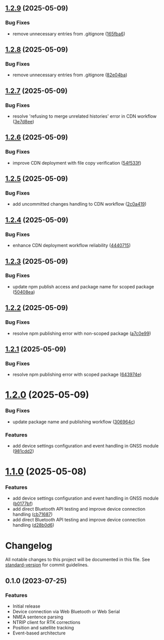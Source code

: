 ## [1.2.9](https://github.com/BrandonLewis/gnss.js/compare/v1.2.8...v1.2.9) (2025-05-09)


### Bug Fixes

* remove unnecessary entries from .gitignore ([165fba6](https://github.com/BrandonLewis/gnss.js/commit/165fba6f0ff5279107274333219133caccf22f95))

## [1.2.8](https://github.com/BrandonLewis/gnss.js/compare/v1.2.7...v1.2.8) (2025-05-09)


### Bug Fixes

* remove unnecessary entries from .gitignore ([82e04ba](https://github.com/BrandonLewis/gnss.js/commit/82e04bacc086a8705e6d4d20c2686ac9c003cd87))

## [1.2.7](https://github.com/BrandonLewis/gnss.js/compare/v1.2.6...v1.2.7) (2025-05-09)


### Bug Fixes

* resolve 'refusing to merge unrelated histories' error in CDN workflow ([3e7d8ee](https://github.com/BrandonLewis/gnss.js/commit/3e7d8eed01a9dc272b1e91806026804aa5d90618))

## [1.2.6](https://github.com/BrandonLewis/gnss.js/compare/v1.2.5...v1.2.6) (2025-05-09)


### Bug Fixes

* improve CDN deployment with file copy verification ([54f533f](https://github.com/BrandonLewis/gnss.js/commit/54f533f039abe8a06235fec362ca0c2b72096bd5))

## [1.2.5](https://github.com/BrandonLewis/gnss.js/compare/v1.2.4...v1.2.5) (2025-05-09)


### Bug Fixes

* add uncommitted changes handling to CDN workflow ([2c0a419](https://github.com/BrandonLewis/gnss.js/commit/2c0a419faa8f4c238939a207fe31502c271292f7))

## [1.2.4](https://github.com/BrandonLewis/gnss.js/compare/v1.2.3...v1.2.4) (2025-05-09)


### Bug Fixes

* enhance CDN deployment workflow reliability ([4440715](https://github.com/BrandonLewis/gnss.js/commit/4440715e5ff387a27c56e76712741a720623e7ce))

## [1.2.3](https://github.com/BrandonLewis/gnss.js/compare/v1.2.2...v1.2.3) (2025-05-09)


### Bug Fixes

* update npm publish access and package name for scoped package ([50408ea](https://github.com/BrandonLewis/gnss.js/commit/50408ea634e4002a7fbb6c9ba0d45acf1369bba2))

## [1.2.2](https://github.com/BrandonLewis/gnss.js/compare/v1.2.1...v1.2.2) (2025-05-09)


### Bug Fixes

* resolve npm publishing error with non-scoped package ([a7c0e99](https://github.com/BrandonLewis/gnss.js/commit/a7c0e99eaf92d4790dfee3fe8761df63ca423176))

## [1.2.1](https://github.com/BrandonLewis/gnss.js/compare/v1.2.0...v1.2.1) (2025-05-09)


### Bug Fixes

* resolve npm publishing error with scoped package ([643974e](https://github.com/BrandonLewis/gnss.js/commit/643974e674db2f28e9f64adc4d20d34db20ea899))

# [1.2.0](https://github.com/BrandonLewis/gnss.js/compare/v1.1.0...v1.2.0) (2025-05-09)


### Bug Fixes

* update package name and publishing workflow ([306964c](https://github.com/BrandonLewis/gnss.js/commit/306964c24549cd47088d5768905a6411f5666d49))


### Features

* add device settings configuration and event handling in GNSS module ([981cdd2](https://github.com/BrandonLewis/gnss.js/commit/981cdd22a96f2a66a13cfb0f1a1cf07da67763ba))

# [1.1.0](https://github.com/BrandonLewis/gnss.js/compare/v1.0.1...v1.1.0) (2025-05-08)


### Features

* add device settings configuration and event handling in GNSS module ([b0177bf](https://github.com/BrandonLewis/gnss.js/commit/b0177bf13184599e9ade8b998e2465f45e176a3f))
* add direct Bluetooth API testing and improve device connection handling ([cb71687](https://github.com/BrandonLewis/gnss.js/commit/cb7168765f02760c01dda73a9d5966f645fe248d))
* add direct Bluetooth API testing and improve device connection handling ([d28b0d6](https://github.com/BrandonLewis/gnss.js/commit/d28b0d6d6be7e74500f2a32ebcfcec6f55de215d))

# Changelog

All notable changes to this project will be documented in this file. See [standard-version](https://github.com/conventional-changelog/standard-version) for commit guidelines.

## 0.1.0 (2023-07-25)

### Features

* Initial release
* Device connection via Web Bluetooth or Web Serial
* NMEA sentence parsing
* NTRIP client for RTK corrections
* Position and satellite tracking
* Event-based architecture
